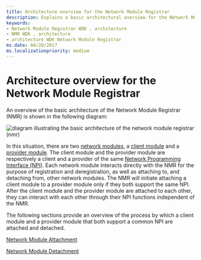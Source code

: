 ```yaml
---
title: Architecture overview for the Network Module Registrar
description: Explains a basic architectural overview for the Network Module Registrar
keywords:
- Network Module Registrar WDK , architecture
- NMR WDK , architecture
- architecture WDK Network Module Registrar
ms.date: 04/20/2017
ms.localizationpriority: medium
---
```


# Architecture overview for the Network Module Registrar

An overview of the basic architecture of the Network Module Registrar (NMR) is shown in the following diagram:

![diagram illustrating the basic architecture of the network module registrar (nmr)](images/nmrarch.png)

In this situation, there are two [network modules](network-module.md), a [client module](client-module.md) and a [provider module](provider-module.md). The client module and the provider module are respectively a client and a provider of the same [Network Programming Interface (NPI)](network-programming-interface.md). Each network module interacts directly with the NMR for the purpose of registration and deregistration, as well as attaching to, and detaching from, other network modules. The NMR will initiate attaching a client module to a provider module only if they both support the same NPI. After the client module and the provider module are attached to each other, they can interact with each other through their NPI functions independent of the NMR.

The following sections provide an overview of the process by which a client module and a provider module that both support a common NPI are attached and detached.

[Network Module Attachment](network-module-attachment.md)

[Network Module Detachment](network-module-detachment.md)

 

 





